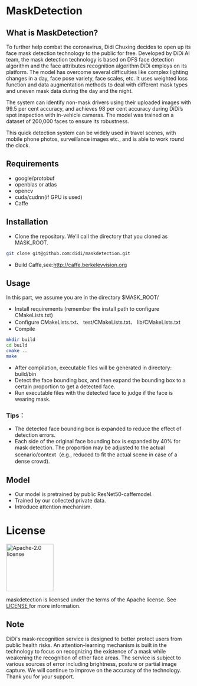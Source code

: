 # MaskDetection

## What is MaskDetection?
To further help combat the coronavirus, Didi Chuxing decides to open up its face mask detection technology to the public for free. Developed by DiDi AI team, the mask detection technology is based on DFS face detection algorithm and the face attributes recognition algorithm DiDi employs on its platform. 
The model has overcome several difficulties like complex lighting changes in a day, face pose variety, face scales, etc. It uses weighted loss function and data augmentation methods to deal with different mask types and uneven mask data during the day and the night. 

The system can identify non-mask drivers using their uploaded images with 99.5 per cent accuracy, and achieves 98 per cent accuracy during DiDi’s spot inspection with in-vehicle cameras. The model was trained on a dataset of 200,000 faces to ensure its robustness. 

This quick detection system can be widely used in travel scenes, with mobile phone photos, surveillance images etc., and is able to work round the clock.

## Requirements
- google/protobuf
- openblas or atlas
- opencv
- cuda/cudnn(if GPU is used)
- Caffe

## Installation
- Clone the repository. We'll call the directory that you cloned as MASK_ROOT.
```bash
git clone git@github.com:didi/maskdetection.git
```
- Build Caffe,see:http://caffe.berkeleyvision.org

## Usage
In this part, we assume you are in the directory $MASK_ROOT/

- Install requirements (remember the install path to configure CMakeLists.txt)
- Configure CMakeLists.txt、 test/CMakeLists.txt、 lib/CMakeLists.txt
- Compile
```bash
mkdir build
cd build
cmake ..
make
```
- After compilation, executable files will be generated in directory: build/bin
- Detect the face bounding box, and then expand the bounding box to a certain proportion to get a detected face.
- Run executable files with the detected face to judge if the face is wearing mask.

### Tips：
- The detected face bounding box is expanded to reduce the effect of detection errors.
- Each side of the original face bounding box is expanded by 40% for mask detection. The proportion may be adjusted to the actual scenario/context（e.g., reduced to fit the actual scene in case of a dense crowd).

## Model
- Our model is pretrained by public ResNet50-caffemodel.
- Trained by our collected private data.
- Introduce attention mechanism.

# License

<img alt="Apache-2.0 license" src="https://lucene.apache.org/images/mantle-power.png" width="128">

maskdetection is licensed under the terms of the Apache license. See [LICENSE ](LICENSE)for more information.

## Note
DiDi's mask-recognition service is designed to better protect users from public health risks. An attention-learning mechanism is built in the technology to focus on recognizing the existence of a mask while weakening the recognition of other face areas. The service is subject to various sources of error including brightness, posture or partial image capture. We will continue to improve on the accuracy of the technology. Thank you for your support. 
